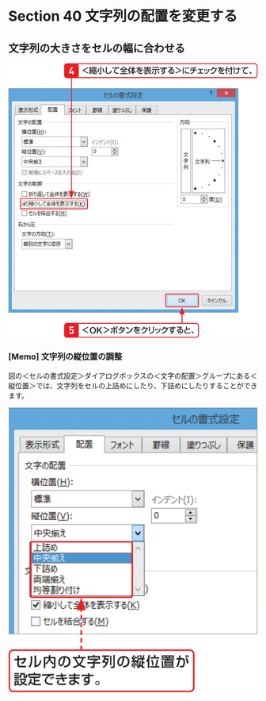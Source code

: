 # Section 40 文字列の配置を変更する

## 文字列の大きさをセルの幅に合わせる

![](002.png)

### [Memo] 文字列の縦位置の調整

図の＜セルの書式設定＞ダイアログボックスの＜文字の配置＞グループにある＜縦位置＞では、文字列をセルの上詰めにしたり、下詰めにしたりすることができます。

![memo](003.png)